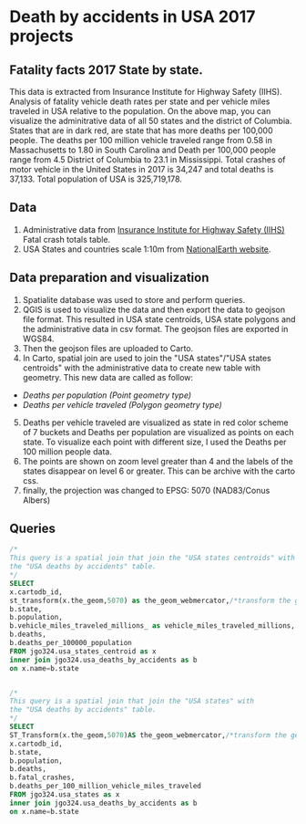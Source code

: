# Death by accidents in USA 2017 projects

## Fatality facts 2017 State by state.
This data is extracted from Insurance Institute for Highway Safety (IIHS).
Analysis of fatality vehicle death rates per state and per vehicle miles traveled in USA relative to the population.
On the above map, you can visualize the adminitrative data of all 50 states and the district of Columbia.
States that are in dark red, are state that has more deaths per 100,000 people.
The deaths per 100 million vehicle traveled range from 0.58 in Massachusetts to 1.80 in South Carolina and Death per 100,000 people range from 4.5 District of Columbia to 23.1 in Mississippi. Total crashes of motor vehicle in the United States in 2017 is 34,247 and total deaths is 37,133. Total population of USA is 325,719,178.

## Data

1. Administrative data from [Insurance Institute for Highway Safety (IIHS)](https://www.iihs.org/topics/fatality-statistics/detail/state-by-state#crash-types) Fatal crash totals table.
3. USA States and countries scale 1:10m from [NationalEarth website](http://www.naturalearthdata.com/).

## Data preparation and visualization
1. Spatialite database was used to store and perform queries.
2. QGIS is used to visualize the data and then export the data to geojson file format. This resulted in USA state centroids, USA state polygons and the administrative data in csv format. The geojson files are exported in WGS84.
3. Then the geojson files are uploaded to Carto.
4. In Carto, spatial join are used to join the "USA states"/"USA states centroids" with the administrative data to create new table with geometry.
This new data are called as follow:
  - *Deaths per population (Point geometry type)*
  - *Deaths per vehicle traveled (Polygon geometry type)*
5. Deaths per vehicle traveled are visualized as state in red color scheme of 7 buckets and Deaths per population are visualized as points on each state. To visualize each point with different size, I used the Deaths per 100 million people data.
6. The points are shown on zoom level greater than 4 and the labels of the states disappear on level 6 or greater. This can be archive with the carto css.
7. finally, the projection was changed to EPSG: 5070 (NAD83/Conus Albers)

## Queries
````SQL
/*
This query is a spatial join that join the "USA states centroids" with
the "USA deaths by accidents" table.
*/
SELECT
x.cartodb_id,
st_transform(x.the_geom,5070) as the_geom_webmercator,/*transform the geometry to EPSG: 5070*/
b.state,
b.population,
b.vehicle_miles_traveled_millions_ as vehicle_miles_traveled_millions,
b.deaths,
b.deaths_per_100000_population
FROM jgo324.usa_states_centroid as x
inner join jgo324.usa_deaths_by_accidents as b
on x.name=b.state


/*
This query is a spatial join that join the "USA states" with
the "USA deaths by accidents" table.
*/
SELECT
ST_Transform(x.the_geom,5070)AS the_geom_webmercator,/*transform the geometry to EPSG: 5070*/
x.cartodb_id,
b.state,
b.population,
b.deaths,
b.fatal_crashes,
b.deaths_per_100_million_vehicle_miles_traveled
FROM jgo324.usa_states as x
inner join jgo324.usa_deaths_by_accidents as b
on x.name=b.state
````
